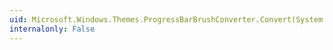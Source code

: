 ```yaml
---
uid: Microsoft.Windows.Themes.ProgressBarBrushConverter.Convert(System.Object[],System.Type,System.Object,System.Globalization.CultureInfo)
internalonly: False
---
```

